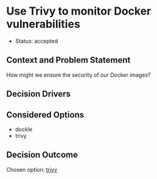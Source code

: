 # Use Trivy to monitor Docker vulnerabilities

* Status: accepted

## Context and Problem Statement

How might we ensure the security of our Docker images?

## Decision Drivers <!-- optional -->


## Considered Options

* dockle
* trivy

## Decision Outcome

Chosen option: [trivy](https://github.com/aquasecurity/trivy)
